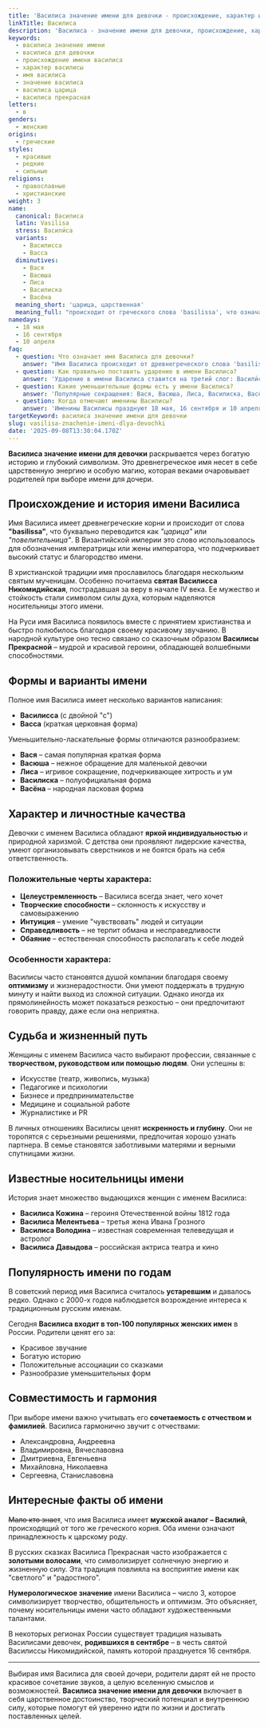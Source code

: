 ```yaml
---
title: 'Василиса значение имени для девочки - происхождение, характер и судьба'
linkTitle: Василиса
description: 'Василиса - значение имени для девочки, происхождение, характер и судьба. Узнайте всё о красивом древнегреческом имени, его формах и известных носительницах.'
keywords:
  - василиса значение имени
  - василиса для девочки
  - происхождение имени василиса
  - характер василисы
  - имя василиса
  - значение василиса
  - василиса царица
  - василиса прекрасная
letters:
  - в
genders:
  - женские
origins:
  - греческие
styles:
  - красивые
  - редкие
  - сильные
religions:
  - православные
  - христианские
weight: 3
name:
  canonical: Василиса
  latin: Vasilisa
  stress: Васили́са
  variants:
    - Василисса
    - Васса
  diminutives:
    - Вася
    - Васюша
    - Лиса
    - Василиска
    - Васёна
  meaning_short: 'царица, царственная'
  meaning_full: "происходит от греческого слова 'basilissa', что означает 'царица', 'царственная', 'повелительница'"
namedays:
  - 18 мая
  - 16 сентября
  - 10 апреля
faq:
  - question: Что означает имя Василиса для девочки?
    answer: "Имя Василиса происходит от древнегреческого слова 'basilissa' и означает 'царица', 'царственная'. Это имя наделяет свою обладательницу королевским достоинством и силой характера."
  - question: Как правильно поставить ударение в имени Василиса?
    answer: 'Ударение в имени Василиса ставится на третий слог: Васили́са. Это классическое произношение, принятое в русском языке.'
  - question: Какие уменьшительные формы есть у имени Василиса?
    answer: 'Популярные сокращения: Вася, Васюша, Лиса, Василиска, Васёна. Каждая форма придает имени особый оттенок нежности или игривости.'
  - question: Когда отмечают именины Василисы?
    answer: 'Именины Василисы празднуют 18 мая, 16 сентября и 10 апреля по православному календарю, в честь святых мучениц и преподобных с этим именем.'
targetKeyword: василиса значение имени для девочки
slug: vasilisa-znachenie-imeni-dlya-devochki
date: '2025-09-08T13:30:04.170Z'
---
```


**Василиса значение имени для девочки** раскрывается через богатую историю и глубокий символизм. Это древнегреческое имя несет в себе царственную энергию и особую магию, которая веками очаровывает родителей при выборе имени для дочери.

## Происхождение и история имени Василиса

Имя Василиса имеет древнегреческие корни и происходит от слова **"basilissa"**, что буквально переводится как _"царица"_ или _"повелительница"_. В Византийской империи это слово использовалось для обозначения императрицы или жены императора, что подчеркивает высокий статус и благородство имени.

В христианской традиции имя прославилось благодаря нескольким святым мученицам. Особенно почитаема **святая Василисса Никомидийская**, пострадавшая за веру в начале IV века. Ее мужество и стойкость стали символом силы духа, которым наделяются носительницы этого имени.

На Руси имя Василиса появилось вместе с принятием христианства и быстро полюбилось благодаря своему красивому звучанию. В народной культуре оно тесно связано со сказочным образом **Василисы Прекрасной** – мудрой и красивой героини, обладающей волшебными способностями.

## Формы и варианты имени

Полное имя Василиса имеет несколько вариантов написания:

- **Василисса** (с двойной "с")
- **Васса** (краткая церковная форма)

Уменьшительно-ласкательные формы отличаются разнообразием:

- **Вася** – самая популярная краткая форма
- **Васюша** – нежное обращение для маленькой девочки
- **Лиса** – игривое сокращение, подчеркивающее хитрость и ум
- **Василиска** – полуофициальная форма
- **Васёна** – народная ласковая форма

## Характер и личностные качества

Девочки с именем Василиса обладают **яркой индивидуальностью** и природной харизмой. С детства они проявляют лидерские качества, умеют организовывать сверстников и не боятся брать на себя ответственность.

### Положительные черты характера:

- **Целеустремленность** – Василиса всегда знает, чего хочет
- **Творческие способности** – склонность к искусству и самовыражению
- **Интуиция** – умение "чувствовать" людей и ситуации
- **Справедливость** – не терпит обмана и несправедливости
- **Обаяние** – естественная способность располагать к себе людей

### Особенности характера:

Василисы часто становятся душой компании благодаря своему **оптимизму** и жизнерадостности. Они умеют поддержать в трудную минуту и найти выход из сложной ситуации. Однако иногда их прямолинейность может показаться резкостью – они предпочитают говорить правду, даже если она неприятна.

## Судьба и жизненный путь

Женщины с именем Василиса часто выбирают профессии, связанные с **творчеством, руководством или помощью людям**. Они успешны в:

- Искусстве (театр, живопись, музыка)
- Педагогике и психологии
- Бизнесе и предпринимательстве
- Медицине и социальной работе
- Журналистике и PR

В личных отношениях Василисы ценят **искренность и глубину**. Они не торопятся с серьезными решениями, предпочитая хорошо узнать партнера. В семье становятся заботливыми матерями и верными спутницами жизни.

## Известные носительницы имени

История знает множество выдающихся женщин с именем Василиса:

- **Василиса Кожина** – героиня Отечественной войны 1812 года
- **Василиса Мелентьева** – третья жена Ивана Грозного
- **Василиса Володина** – известная современная телеведущая и астролог
- **Василиса Давыдова** – российская актриса театра и кино

## Популярность имени по годам

В советский период имя Василиса считалось **устаревшим** и давалось редко. Однако с 2000-х годов наблюдается возрождение интереса к традиционным русским именам.

Сегодня **Василиса входит в топ-100 популярных женских имен** в России. Родители ценят его за:

- Красивое звучание
- Богатую историю
- Положительные ассоциации со сказками
- Разнообразие уменьшительных форм

## Совместимость и гармония

При выборе имени важно учитывать его **сочетаемость с отчеством и фамилией**. Василиса гармонично звучит с отчествами:

- Александровна, Андреевна
- Владимировна, Вячеславовна
- Дмитриевна, Евгеньевна
- Михайловна, Николаевна
- Сергеевна, Станиславовна

## Интересные факты об имени

~~Мало кто знает~~, что имя Василиса имеет **мужской аналог – Василий**, происходящий от того же греческого корня. Оба имени означают принадлежность к царскому роду.

В русских сказках Василиса Прекрасная часто изображается с **золотыми волосами**, что символизирует солнечную энергию и жизненную силу. Эта традиция повлияла на восприятие имени как "светлого" и "радостного".

**Нумерологическое значение** имени Василиса – число 3, которое символизирует творчество, общительность и оптимизм. Это объясняет, почему носительницы имени часто обладают художественными талантами.

В некоторых регионах России существует традиция называть Василисами девочек, **родившихся в сентябре** – в честь святой Василиссы Никомидийской, память которой празднуется 16 сентября.

---

Выбирая имя Василиса для своей дочери, родители дарят ей не просто красивое сочетание звуков, а целую вселенную смыслов и возможностей. **Василиса значение имени для девочки** включает в себя царственное достоинство, творческий потенциал и внутреннюю силу, которые помогут ей уверенно идти по жизни и достигать поставленных целей.
